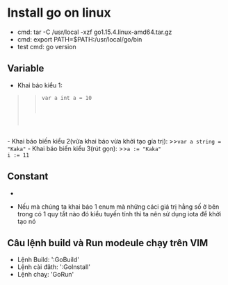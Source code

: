 # Install go on linux
- cmd: tar -C /usr/local -xzf go1.15.4.linux-amd64.tar.gz
- cmd: export PATH=$PATH:/usr/local/go/bin
- test cmd:  go version


## Variable 
- Khai báo kiểu 1: 
>><code class="language-go">var a int
a = 10
</code>
- Khai báo biến kiểu 2(vừa khai báo vừa khởi tạo gía trị):
>><code class="language-go">var a string = "Kaka"</code>
- Khai báo biến kiểu 3(rút gọn):
>><code class="language-go">a := "Kaka"
i := 11</code>



## Constant
- 

- Nếu mà chúng ta khai báo 1 enum mà những cáci giá trị hằng số ở bên trong có 1 quy tắt nào đó kiểu tuyến tính thì ta nên sử dụng iota để khởi tạo nó

## Câu lệnh build và Run modeule chạy trên VIM
- Lệnh Build: ':GoBuild'
- Lệnh cài đăth: ':GoInstall'
- Lệnh chaỵ: 'GoRun'
